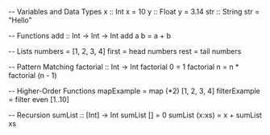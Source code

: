 -- Variables and Data Types
x :: Int
x = 10
y :: Float
y = 3.14
str :: String
str = "Hello"

-- Functions
add :: Int -> Int -> Int
add a b = a + b

-- Lists
numbers = [1, 2, 3, 4]
first = head numbers
rest = tail numbers

-- Pattern Matching
factorial :: Int -> Int
factorial 0 = 1
factorial n = n * factorial (n - 1)

-- Higher-Order Functions
mapExample = map (*2) [1, 2, 3, 4]
filterExample = filter even [1..10]

-- Recursion
sumList :: [Int] -> Int
sumList [] = 0
sumList (x:xs) = x + sumList xs
